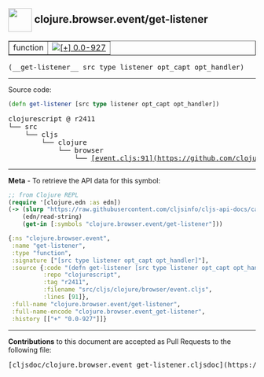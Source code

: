 ## <img width="48px" valign="middle" src="http://i.imgur.com/Hi20huC.png"> clojure.browser.event/get-listener

 <table border="1">
<tr>

<td>function</td>
<td><a href="https://github.com/cljsinfo/cljs-api-docs/tree/0.0-927"><img valign="middle" alt="[+] 0.0-927" src="https://img.shields.io/badge/+-0.0--927-lightgrey.svg"></a> </td>
</tr>
</table>

 <samp>
(__get-listener__ src type listener opt_capt opt_handler)<br>
</samp>

---





Source code:

```clj
(defn get-listener [src type listener opt_capt opt_handler])
```

 <pre>
clojurescript @ r2411
└── src
    └── cljs
        └── clojure
            └── browser
                └── <ins>[event.cljs:91](https://github.com/clojure/clojurescript/blob/r2411/src/cljs/clojure/browser/event.cljs#L91)</ins>
</pre>


---

__Meta__ - To retrieve the API data for this symbol:

```clj
;; from Clojure REPL
(require '[clojure.edn :as edn])
(-> (slurp "https://raw.githubusercontent.com/cljsinfo/cljs-api-docs/catalog/cljs-api.edn")
    (edn/read-string)
    (get-in [:symbols "clojure.browser.event/get-listener"]))
```

```clj
{:ns "clojure.browser.event",
 :name "get-listener",
 :type "function",
 :signature ["[src type listener opt_capt opt_handler]"],
 :source {:code "(defn get-listener [src type listener opt_capt opt_handler])",
          :repo "clojurescript",
          :tag "r2411",
          :filename "src/cljs/clojure/browser/event.cljs",
          :lines [91]},
 :full-name "clojure.browser.event/get-listener",
 :full-name-encode "clojure.browser.event_get-listener",
 :history [["+" "0.0-927"]]}

```

---

__Contributions__ to this document are accepted as Pull Requests to the following file:

 <pre>
[cljsdoc/clojure.browser.event_get-listener.cljsdoc](https://github.com/cljsinfo/cljs-api-docs/blob/master/cljsdoc/clojure.browser.event_get-listener.cljsdoc)
</pre>

